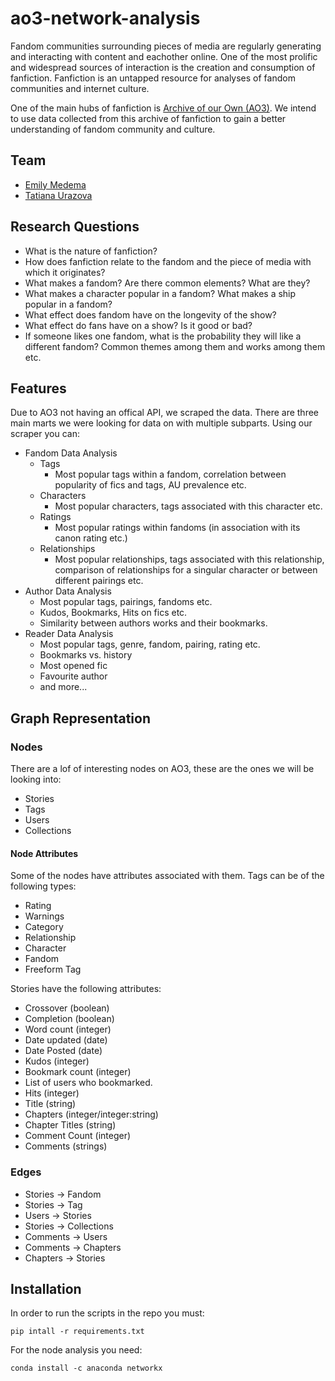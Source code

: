 # ao3-network-analysis

Fandom communities surrounding pieces of media are regularly generating and interacting with content and eachother online. One of the most prolific and widespread sources of interaction is the creation and consumption of fanfiction. Fanfiction is an untapped resource for analyses of fandom communities and internet culture. 

One of the main hubs of fanfiction is [Archive of our Own (AO3)](https://archiveofourown.org/). We intend to use data collected from this archive of fanfiction to gain a better understanding of fandom community and culture.

## Team
- [Emily Medema](https://github.com/emedema)
- [Tatiana Urazova](https://github.com/taturazova)

## Research Questions

- What is the nature of fanfiction?
- How does fanfiction relate to the fandom and the piece of media with which it originates?
- What makes a fandom? Are there common elements? What are they?
- What makes a character popular in a fandom? What makes a ship popular in a fandom?
- What effect does fandom have on the longevity of the show?
- What effect do fans have on a show? Is it good or bad?
- If someone likes one fandom, what is the probability they will like a different fandom? Common themes among them and works among them etc.
	
## Features

Due to AO3 not having an offical API, we scraped the data. There are three main marts we were looking for data on with multiple subparts. Using our scraper you can:

- Fandom Data Analysis
  - Tags
    - Most popular tags within a fandom, correlation between popularity of fics and tags, AU prevalence etc.
  - Characters
    - Most popular characters, tags associated with this character etc.
  - Ratings
    - Most popular ratings within fandoms (in association with its canon rating etc.)
  - Relationships
    - Most popular relationships, tags associated with this relationship, comparison of relationships for a singular character or between different pairings etc.
- Author Data Analysis
  - Most popular tags, pairings, fandoms etc.
  - Kudos, Bookmarks, Hits on fics etc.
  - Similarity between authors works and their bookmarks.
- Reader Data Analysis
  - Most popular tags, genre, fandom, pairing, rating etc.
  - Bookmarks vs. history
  - Most opened fic
  - Favourite author
  - and more...

## Graph Representation 

### Nodes
There are a lof of interesting nodes on AO3, these are the ones we will be looking into:
- Stories
- Tags
- Users
- Collections

#### Node Attributes
Some of the nodes have attributes associated with them.
Tags can be of the following types:
- Rating
- Warnings
- Category
- Relationship
- Character
- Fandom
- Freeform Tag

Stories have the following attributes:
- Crossover (boolean)
- Completion (boolean)
- Word count (integer)
- Date updated (date)
- Date Posted (date)
- Kudos (integer)
- Bookmark count (integer)
- List of users who bookmarked. 
- Hits (integer)
- Title (string)
- Chapters (integer/integer:string)
- Chapter Titles (string)
- Comment Count (integer)
- Comments (strings)


### Edges
- Stories -> Fandom
- Stories -> Tag
- Users -> Stories
- Stories -> Collections
- Comments -> Users
- Comments -> Chapters
- Chapters -> Stories

## Installation

In order to run the scripts in the repo you must:

```pip intall -r requirements.txt```

For the node analysis you need:

```conda install -c anaconda networkx```
